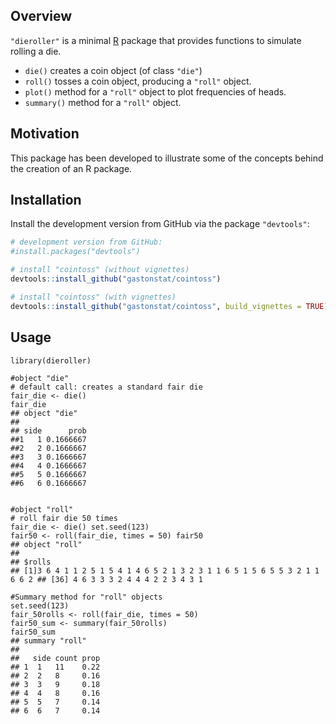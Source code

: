 ## Overview

`"dieroller"` is a minimal [R](http://www.r-project.org/) package that
provides functions to simulate rolling a die.

  - `die()` creates a coin object (of class `"die"`)
  - `roll()` tosses a coin object, producing a `"roll"` object.
  - `plot()` method for a `"roll"` object to plot frequencies of heads.
  - `summary()` method for a `"roll"` object.

## Motivation

This package has been developed to illustrate some of the concepts
behind the creation of an R package.

## Installation

Install the development version from GitHub via the package
`"devtools"`:

``` r
# development version from GitHub:
#install.packages("devtools") 

# install "cointoss" (without vignettes)
devtools::install_github("gastonstat/cointoss")

# install "cointoss" (with vignettes)
devtools::install_github("gastonstat/cointoss", build_vignettes = TRUE)
```

## Usage
```{r}
library(dieroller)

#object "die"
# default call: creates a standard fair die
fair_die <- die() 
fair_die
## object "die"
##
## side      prob
##1   1 0.1666667
##2   2 0.1666667
##3   3 0.1666667
##4   4 0.1666667
##5   5 0.1666667
##6   6 0.1666667


#object "roll"
# roll fair die 50 times
fair_die <- die() set.seed(123)
fair50 <- roll(fair_die, times = 50) fair50
## object "roll"
##
## $rolls
## [1]3 6 4 1 1 2 5 1 5 4 1 4 6 5 2 1 3 2 3 1 1 6 5 1 5 6 5 5 3 2 1 1 6 6 2 ## [36] 4 6 3 3 3 2 4 4 4 2 2 3 4 3 1

#Summary method for "roll" objects
set.seed(123)
fair_50rolls <- roll(fair_die, times = 50) 
fair50_sum <- summary(fair_50rolls)
fair50_sum
## summary "roll"
##
##   side count prop
## 1  1   11    0.22  
## 2  2   8     0.16
## 3  3   9     0.18
## 4  4   8     0.16
## 5  5   7     0.14
## 6  6   7     0.14
```
